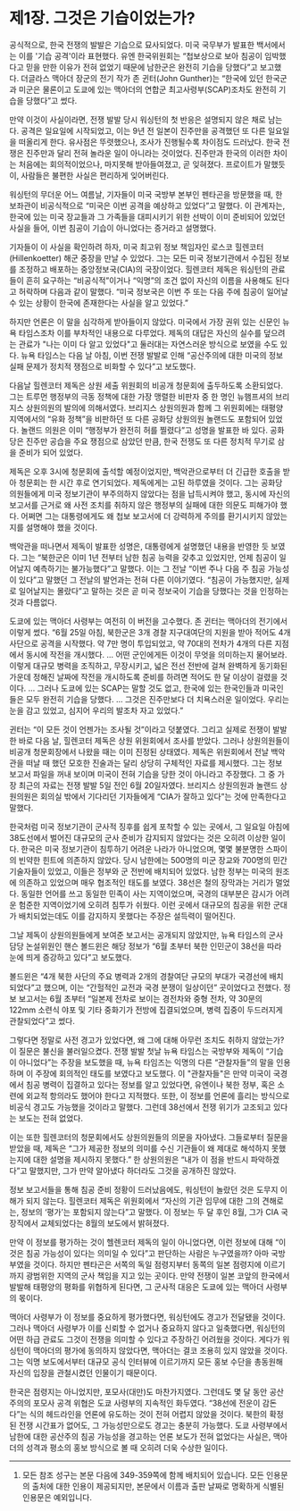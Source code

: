 # 제1장. 그것은 기습이었는가?

공식적으로, 한국 전쟁의 발발은 기습으로 묘사되었다. 미국 국무부가 발표한 백서에서는 이를 '기습 공격'이라 표현했다. 유엔 한국위원회는 “첩보상으로 보아 침공이 임박했다고 믿을 만한 이유가 전혀 없었기 때문에 남한군은 완전히 기습을 당했다”고 보고했다. 더글라스 맥아더 장군의 전기 작가 존 귄터(John Gunther)는 “한국에 있던 한국군과 미군은 물론이고 도쿄에 있는 맥아더의 연합군 최고사령부(SCAP)조차도 완전히 기습을 당했다”고 썼다.

만약 이것이 사실이라면, 전쟁 발발 당시 워싱턴의 첫 반응은 설명되지 않은 채로 남는다. 공격은 일요일에 시작되었고, 이는 9년 전 일본이 진주만을 공격했던 또 다른 일요일을 떠올리게 한다. 유사점은 뚜렷했으나, 조사가 진행될수록 차이점도 드러났다. 한국 전쟁은 진주만과 달리 전혀 놀라운 일이 아니라는 것이었다. 진주만과 한국의 이러한 차이는 처음에는 회의적이었으나, 마지못해 받아들여졌고, 곧 잊혀졌다. 프로이트가 말했듯이, 사람들은 불편한 사실은 편리하게 잊어버린다.

워싱턴의 무더운 어느 여름날, 기자들이 미국 국방부 본부인 펜타곤을 방문했을 때, 한 보좌관이 비공식적으로 “미국은 이번 공격을 예상하고 있었다”고 말했다. 이 관계자는, 한국에 있는 미국 장교들과 그 가족들을 대피시키기 위한 선박이 이미 준비되어 있었던 사실을 들어, 이번 침공이 기습이 아니었다는 증거라고 설명했다.

기자들이 이 사실을 확인하려 하자, 미국 최고위 정보 책임자인 로스코 힐렌코터(Hillenkoetter) 해군 중장을 만날 수 있었다. 그는 모든 미국 정보기관에서 수집된 정보를 조정하고 배포하는 중앙정보국(CIA)의 국장이었다. 힐렌코터 제독은 워싱턴의 관료들이 흔히 요구하는 “비공식적”이거나 “익명”의 조건 없이 자신의 이름을 사용해도 된다고 허락하며 다음과 같이 말했다. “미국 정보국은 이번 주 또는 다음 주에 침공이 일어날 수 있는 상황이 한국에 존재한다는 사실을 알고 있었다.”

하지만 언론은 이 말을 심각하게 받아들이지 않았다. 미국에서 가장 권위 있는 신문인 뉴욕 타임스조차 이를 부차적인 내용으로 다루었다. 제독의 대답은 자신의 실수를 덮으려는 관료가 "나는 이미 다 알고 있었다"고 둘러대는 자연스러운 방식으로 보였을 수도 있다. 뉴욕 타임스는 다음 날 아침, 이번 전쟁 발발로 인해 “공산주의에 대한 미국의 정보 실패 문제가 정치적 쟁점으로 비화할 수 있다”고 보도했다.

다음날 힐렌코터 제독은 상원 세출 위원회의 비공개 청문회에 출두하도록 소환되었다. 그는 트루먼 행정부의 극동 정책에 대한 가장 맹렬한 비판자 중 한 명인 뉴햄프셔의 브리지스 상원의원의 발의에 의해서였다. 브리지스 상원의원과 함께 그 위원회에는 태평양 지역에서의 “유화 정책”을 비판하던 또 다른 공화당 상원의원 놀랜드도 포함되어 있었다. 놀랜드 의원은 이미 “행정부가 완전히 허를 찔렸다”고 성명을 발표한 바 있다. 공화당은 진주만 공습을 주요 쟁점으로 삼았던 만큼, 한국 전쟁도 또 다른 정치적 무기로 삼을 준비가 되어 있었다.

제독은 오후 3시에 청문회에 출석할 예정이었지만, 백악관으로부터 더 긴급한 호출을 받아 청문회는 한 시간 후로 연기되었다. 제독에게는 고된 하루였을 것이다. 그는 공화당 의원들에게 미국 정보기관이 부주의하지 않았다는 점을 납득시켜야 했고, 동시에 자신의 보고서를 근거로 왜 사전 조치를 취하지 않은 행정부의 실패에 대한 의문도 피해가야 했다. 어쩌면 그는 대통령에게도 왜 첩보 보고서에 더 강력하게 주의를 환기시키지 않았는지를 설명해야 했을 것이다.

백악관을 떠나면서 제독이 발표한 성명은, 대통령에게 설명했던 내용을 반영한 듯 보였다. 그는 “북한군은 이미 1년 전부터 남한 침공 능력을 갖추고 있었지만, 언제 침공이 일어날지 예측하기는 불가능했다”고 말했다. 이는 그 전날 “이번 주나 다음 주 침공 가능성이 있다”고 말했던 그 전날의 발언과는 전혀 다른 이야기였다. “침공이 가능했지만, 실제로 일어날지는 몰랐다”고 말하는 것은 곧 미국 정보국이 기습을 당했다는 것을 인정하는 것과 다름없다.

도쿄에 있는 맥아더 사령부는 여전히 이 버전을 고수했다. 존 귄터는 맥아더의 전기에서 이렇게 썼다. “6월 25일 아침, 북한군은 3개 경찰 지구대여단의 지원을 받아 적어도 4개 사단으로 공격을 시작했다. 약 7만 명이 투입되었고, 약 70대의 전차가 4개의 다른 지점에서 동시에 작전을 개시했다. … 어떤 군인에게든 이것이 무엇을 의미하는지 물어보라. 이렇게 대규모 병력을 조직하고, 무장시키고, 넓은 전선 전반에 걸쳐 완벽하게 동기화된 가운데 정해진 날짜에 작전을 개시하도록 준비를 하려면 적어도 한 달 이상이 걸렸을 것이다. … 그러나 도쿄에 있는 SCAP는 말할 것도 없고, 한국에 있는 한국인들과 미국인들은 모두 완전히 기습을 당했다. … 그것은 진주만보다 더 치욕스러운 일이었다. 우리는 눈을 감고 있었고, 심지어 우리의 발조차 자고 있었다.”

귄터는 “이 모든 것이 언젠가는 조사될 것”이라고 덧붙였다. 그리고 실제로 전쟁이 발발한 바로 다음 날, 힐렌코터 제독은 상원 위원회에서 조사를 받았다. 그러나 상원의원들이 비공개 청문회장에서 나왔을 때는 이미 진정된 상태였다. 제독은 위원회에서 전날 백악관을 떠날 때 했던 모호한 진술과는 달리 상당히 구체적인 자료를 제시했다. 그는 정보 보고서 파일을 꺼내 보이며 미국이 전혀 기습을 당한 것이 아니라고 주장했다. 그 중 가장 최근의 자료는 전쟁 발발 5일 전인 6월 20일자였다. 브리지스 상원의원과 놀랜드 상원의원은 회의실 밖에서 기다리던 기자들에게 “CIA가 잘하고 있다”는 것에 만족한다고 말했다.

한국처럼 미국 정보기관이 군사적 징후를 쉽게 포착할 수 있는 곳에서, 그 일요일 아침에 38도선에서 벌어진 대규모의 군사 준비가 감지되지 않았다는 것은 오히려 이상한 일이다. 한국은 미국 정보기관이 침투하기 어려운 나라가 아니었으며, 몇몇 불분명한 스파이의 빈약한 힌트에 의존하지 않았다. 당시 남한에는 500명의 미군 장교와 700명의 민간 기술자들이 있었고, 이들은 정부와 군 전반에 배치되어 있었다. 남한 정부는 미국의 원조에 의존하고 있었으며 매우 협조적인 태도를 보였다. 38선은 철의 장막과는 거리가 멀었다. 동일한 언어를 쓰고 동일한 민족이 사는 지역이었으며, 국경의 대부분은 감시가 어려운 험준한 지역이었기에 오히려 침투가 쉬웠다. 이런 곳에서 대규모의 침공을 위한 군대가 배치되었는데도 이를 감지하지 못했다는 주장은 설득력이 떨어진다.

그날 제독이 상원의원들에게 보여준 보고서는 공개되지 않았지만, 뉴욕 타임스의 군사 담당 논설위원인 핸슨 볼드윈은 해당 정보가 “6월 초부터 북한 인민군이 38선을 따라 눈에 띄게 증강하고 있다”고 보도했다.

볼드윈은 “4개 북한 사단의 주요 병력과 2개의 경찰여단 규모의 부대가 국경선에 배치되었다”고 했으며, 이는 “간헐적인 교전과 국경 분쟁이 일상이던” 곳이었다고 전했다. 정보 보고서는 6월 초부터 “일본제 전차로 보이는 경전차와 중형 전차, 약 30문의 122mm 소련식 야포 및 기타 중화기가 전방에 집결되었으며, 병력 집중이 두드러지게 관찰되었다”고 썼다.

그렇다면 정말로 사전 경고가 있었다면, 왜 그에 대해 아무런 조치도 취하지 않았는가? 이 질문은 불신을 불러일으켰다. 전쟁 발발 첫날 뉴욕 타임스는 국방부와 제독이 “기습이 아니었다”는 주장을 보도했을 때, 뉴욕 타임즈는 익명의 다른 “관찰자들”의 말을 인용하며 이 주장에 회의적인 태도를 보였다고 보도했다. 이 "관찰자들"은 만약 미국이 국경에서 침공 병력이 집결하고 있다는 정보를 알고 있었다면, 유엔이나 북한 정부, 혹은 소련에 외교적 항의라도 했어야 한다고 지적했다. 또한, 이 정보를 언론에 흘리는 방식으로 비공식 경고도 가능했을 것이라고 말했다. 그런데 38선에서 전쟁 위기가 고조되고 있다는 보도는 전혀 없었다.

이는 또한 힐렌코터의 청문회에서도 상원의원들의 의문을 자아냈다. 그들로부터 질문을 받았을 때, 제독은 “그가 제공한 정보의 의미를 수신 기관들이 왜 제대로 해석하지 못했는지에 대한 설명을 제시하지 못했다.” 한 상원의원은 “내가 이 점을 반드시 파악하겠다”고 말했지만, 그가 만약 알아냈다 하더라도 그것을 공개하진 않았다.

정보 보고서들을 통해 침공 준비 정황이 드러났음에도, 워싱턴이 놀랐던 것은 도무지 이해가 되지 않는다. 힐렌코터 제독은 위원회에서 “자신의 기관 임무에 대한 그의 견해로는, 정보의 ‘평가’는 포함되지 않는다”고 말했다. 이 정보는 두 달 후인 8월, 그가 CIA 국장직에서 교체되었다는 8월의 보도에서 밝혀졌다.

만약 이 정보를 평가하는 것이 헬렌코터 제독의 일이 아니었다면, 이런 정보에 대해 “이것은 침공 가능성이 있다는 의미일 수 있다”고 판단하는 사람은 누구였을까? 아마 국방부였을 것이다. 하지만 펜타곤은 서쪽의 독일 점령지부터 동쪽의 일본 점령지에 이르기까지 광범위한 지역의 군사 책임을 지고 있는 곳이다. 만약 전쟁이 일본 코앞의 한국에서 발발해 태평양의 평화를 위협하게 된다면, 그 군사적 대응은 도쿄에 있는 맥아더 사령부의 몫이다.

맥아더 사령부가 이 정보를 중요하게 평가했다면, 워싱턴에도 경고가 전달됐을 것이다. 그러나 맥아더 사령부가 이를 신뢰할 수 없거나 중요하지 않다고 일축했다면, 워싱턴의 어떤 하급 관료도 그것이 전쟁을 의미할 수 있다고 주장하긴 어려웠을 것이다. 게다가 워싱턴이 맥아더의 평가에 동의하지 않았다면, 맥아더는 결코 조용히 있지 않았을 것이다. 그는 익명 보도에서부터 대규모 공식 인터뷰에 이르기까지 모든 홍보 수단을 총동원해 자신의 입장을 관철시켰던 인물이기 때문이다.

한국은 점령지는 아니었지만, 포모사(대만)도 마찬가지였다. 그런데도 몇 달 동안 공산주의의 포모사 공격 위협은 도쿄 사령부의 지속적인 화두였다. “38선에 전운이 감돈다”는 식의 헤드라인을 언론에 유도하는 것이 전혀 어렵지 않았을 것이다. 북한의 확정된 전쟁 시간표가 없어도, 그 가능성만으로도 경고는 충분히 가능했다. 도쿄 사령부에서 남한에 대한 공산주의 침공 가능성을 경고하는 언론 보도가 전혀 없었다는 사실은, 맥아더의 성격과 평소의 홍보 방식으로 볼 때 오히려 더욱 수상한 일이다.

---

1. 모든 참조 성구는 본문 다음에 349-359쪽에 함께 배치되어 있습니다. 모든 인용문의 출처에 대한 인용이 제공되지만, 본문에서 이름과 출판 날짜로 명확하게 식별된 인용문은 예외입니다.
